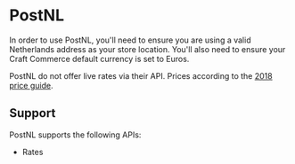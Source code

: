 # PostNL
In order to use PostNL, you'll need to ensure you are using a valid Netherlands address as your store location. You'll also need to ensure your Craft Commerce default currency is set to Euros.

PostNL do not offer live rates via their API. Prices according to the [2018 price guide](http://www.postnl.nl/Images/Postal-Rates-sheet-january-2016-PostNL_tcm10-71860.pdf).

## Support
PostNL supports the following APIs:
- Rates
